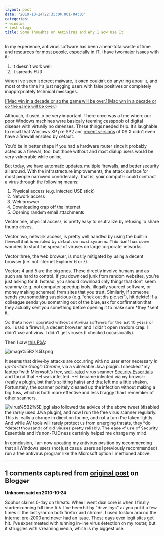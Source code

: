 ```yaml
---
layout: post
date: '2010-10-24T22:35:00.001-04:00'
categories:
- windows
- technology
title: Some Thoughts on Antivirus and Why I Now Use It
---
```



In my experience, antivirus software has been a near-total waste of time and resources for most people, especially in IT. I have two major issues with it:  <ol>   <li>It doesn’t work well </li>    <li>It spreads FUD </li> </ol>

When I’ve seen it detect malware, it often couldn’t do anything about it, and most of the time it’s just nagging users with false positives or completely inappropriately technical messages. 

[![Mac win in a decade or so the game will be over.](Mac win in a decade or so the game will be over.)](http://xkcd.com/350/)

Although, it used to be very important. There once was a time where our poor Windows machines were basically teeming cesspools of digital disease with virtually no defenses. These things needed help. It’s laughable to recall that Windows XP pre SP2 and [recent versions](http://news.cnet.com/8301-10784_3-9807471-7.html) of OS X didn’t even have a firewall enabled by default.

You’d be in better shape if you had a hardware router since it probably acted as a firewall, too, but those without and most dialup users would be very vulnerable while online.

But today, we have automatic updates, multiple firewalls, and better security all around. With the infrastructure improvements, the attack surface for most people narrowed considerably. That is, your computer could contract a virus through the following means:  <ol>   <li>Physical access (e.g. infected USB stick)</li>    <li>Network access</li>    <li>Web browser</li>    <li>Downloading crap off the Internet</li>    <li>Opening random email attachments</li> </ol>

Vector one, physical access, is pretty easy to neutralize by refusing to share thumb drives. 

Vector two, network access, is pretty well handled by using the built in firewall that is enabled by default on most systems. This itself has done wonders to stunt the spread of viruses on large corporate networks.

Vector three, the web browser, is mostly mitigated by using a decent browser (i.e. not Internet Explorer 6 or 7).

Vectors 4 and 5 are the big ones. These directly involve humans and as such are hard to control. If you download junk from random websites, you’re just asking for it. Instead, you should download only things that don’t seem scammy (e.g. not computer speedup tools, illegally sourced software, or money making schemes) from sites that you trust. Similarly, if someone sends you something suspicious (e.g. “chek out dis pic.scr”), hit delete! If a colleague sends you something out of the blue, ask for confirmation that they actually sent you something before opening it to make sure *they *sent it.

So that’s how I operated without antivirus software for the last 10 years or so. I used a firewall, a decent browser, and I didn’t open random crap. I didn’t use antivirus. I didn’t get viruses (I checked occasionally).

Then I saw [this PSA](http://twitter.com/#!/codinghorror/status/27956379656):

![image%5B2%5D.png](image%5B2%5D.png)

It seems that drive-by attacks are occurring with no user error necessary *in up-to-date Google Chrome*, via a vulnerable Java plugin. I checked *my laptop *with Microsoft’s free, [well-rated](http://www.techsupportalert.com/best-free-anti-virus-software.htm#Quick_Selection_Guide) virus scanner [Security Essentials](http://www.microsoft.com/security_essentials/) and found that **I was infected. **I became infected via my browser (really a plugin, but that’s splitting hairs) and that left me a little shaken. Fortunately, the scanner politely cleaned up the infection without making a big fuss, which is both more effective and less braggy than I remember of other scanners.

![virus%5B2%5D.jpg](virus%5B2%5D.jpg)I also followed the advice of the above tweet (disabled the rarely used Java plugin), and now I run the free virus scanner regularly. This is really a change in direction for me, and not a turn I’ve taken lightly. And while AV tools will rarely protect us from emerging threats, they *do *detect thousands of old viruses pretty reliably. The ease of use of Security Essentials and it’s non-FUDiness certainly helped me change my mind.

In conclusion, I am now updating my antivirus position by recommending that all Windows users (not just casual users as I previously recommended) run a free antivirus program like the Microsoft option I mentioned above.

---

## 1 comments captured from [original post](https://blog.wassupy.com/2010/10/some-thoughts-on-antivirus-and-why-i.html) on Blogger

**Unknown said on 2010-10-24**

Sophos claims 0-day on threats.  When I went dual core is when I finally started running full time A.V.  I've been hit by "drive-bys" as you put it a few times in the last year on both firefox and chrome.  I used to slum around the internet pre-2000 and never had an issue.  These days even legit sites get hit.  I've experimented with running in-line virus detection on my router, but it struggles with streaming media, which is my biggest use.

